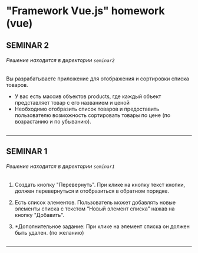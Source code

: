 # "Framework Vue.js" homework (vue)


## SEMINAR 2
###### Решение находится в директории `seminar2`

Вы разрабатываете приложение для отображения и сортировки списка товаров.
- У вас есть массив объектов products, где каждый объект представляет товар с его названием и ценой
- Необходимо отобразить список товаров и предоставить пользователю возможность сортировать товары по цене (по возрастанию и по убыванию).

##

---

## SEMINAR 1
###### Решение находится в директории `seminar1`

1. Создать кнопку "Перевернуть". При клике на кнопку текст кнопки, должен перевернуться и отобразиться в обратном порядке.

2. Есть список элементов. Пользователь может добавлять новые элементы списка с текстом “Новый элемент списка” нажав на кнопку "Добавить".

3. *Дополнительное задание: При клике на элемент списка он должен быть удален. (по желанию)

##

---